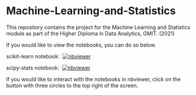 # Machine-Learning-and-Statistics
This repository contains the project for the Machine Learning and Statistics module as part of the Higher Diploma in Data Analytics, GMIT. (2021)

If you would like to view the notebooks, you can do so below.

scikit-learn notebook: &nbsp;[![nbviewer](https://raw.githubusercontent.com/jupyter/design/master/logos/Badges/nbviewer_badge.svg)](https://nbviewer.jupyter.org/github/Izardo/Machine-Learning-and-Statistics/blob/main/scikit-learn.ipynb)

 scipy-stats notebook: &nbsp;[![nbviewer](https://raw.githubusercontent.com/jupyter/design/master/logos/Badges/nbviewer_badge.svg)](https://nbviewer.jupyter.org/github/Izardo/Machine-Learning-and-Statistics/blob/main/scipy-stats.ipynb)

 If you would like to interact with the notebooks in nbviewer, click on the button with three circles to the top right of the screen.
